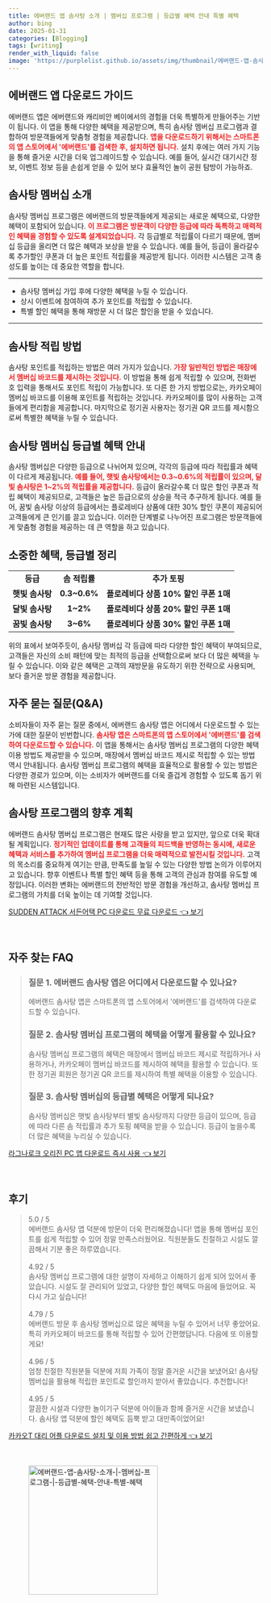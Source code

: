 ```yaml
---
title: 에버랜드 앱 솜사탕 소개 | 멤버십 프로그램 | 등급별 혜택 안내 특별 혜택
author: bing
date: 2025-01-31
categories: [Blogging]
tags: [writing]
render_with_liquid: false
image: 'https://purplelist.github.io/assets/img/thumbnail/에버랜드-앱-솜사탕-소개-|-멤버십-프로그램-|-등급별-혜택-안내-특별-혜택.webp'
---
```



<h2 id='에버랜드_앱_다운로드_가이드'>에버랜드 앱 다운로드 가이드</h2>

<p>에버랜드 앱은 에버랜드와 캐리비안 베이에서의 경험을 더욱 특별하게 만들어주는 기반이 됩니다. 이 앱을 통해 다양한 혜택을 제공받으며, 특히 솜사탕 멤버십 프로그램과 결합하여 방문객들에게 맞춤형 경험을 제공합니다. <b><span style="color: #ee2323;">앱을 다운로드하기 위해서는 스마트폰의 앱 스토어에서 '에버랜드'를 검색한 후, 설치하면 됩니다.</span></b> 설치 후에는 여러 가지 기능을 통해 즐거운 시간을 더욱 업그레이드할 수 있습니다. 예를 들어, 실시간 대기시간 정보, 이벤트 정보 등을 손쉽게 얻을 수 있어 보다 효율적인 놀이 공원 탐방이 가능하죠.</p>

<h2 id='솜사탕_멤버십_소개'>솜사탕 멤버십 소개</h2>

<p>솜사탕 멤버십 프로그램은 에버랜드의 방문객들에게 제공되는 새로운 혜택으로, 다양한 혜택이 포함되어 있습니다. <b><span style="color: #ee2323;">이 프로그램은 방문객이 다양한 등급에 따라 독특하고 매력적인 혜택을 경험할 수 있도록 설계되었습니다.</span></b> 각 등급별로 적립률이 다르기 때문에, 멤버십 등급을 올리면 더 많은 혜택과 보상을 받을 수 있습니다. 예를 들어, 등급이 올라갈수록 추가할인 쿠폰과 더 높은 포인트 적립률을 제공받게 됩니다. 이러한 시스템은 고객 충성도를 높이는 데 중요한 역할을 합니다.</p>

<hr />

<ul>
    <li>솜사탕 멤버십 가입 후에 다양한 혜택을 누릴 수 있습니다.</li>
    <li>상시 이벤트에 참여하여 추가 포인트를 적립할 수 있습니다.</li>
    <li>특별 할인 혜택을 통해 재방문 시 더 많은 할인을 받을 수 있습니다.</li>
</ul>

<hr />

<h2 id='솜사탕_적립방법'>솜사탕 적립 방법</h2>

<p>솜사탕 포인트를 적립하는 방법은 여러 가지가 있습니다. <b><span style="color: #ee2323;">가장 일반적인 방법은 매장에서 멤버십 바코드를 제시하는 것입니다.</span></b> 이 방법을 통해 쉽게 적립할 수 있으며, 전화번호 입력을 통해서도 포인트 적립이 가능합니다. 또 다른 한 가지 방법으로는, 카카오페이 멤버십 바코드를 이용해 포인트를 적립하는 것입니다. 카카오페이를 많이 사용하는 고객들에게 편리함을 제공합니다. 마지막으로 정기권 사용자는 정기권 QR 코드를 제시함으로써 특별한 혜택을 누릴 수 있습니다.</p>

<h2 id='등급별_혜택 안내'>솜사탕 멤버십 등급별 혜택 안내</h2>

<p>솜사탕 멤버십은 다양한 등급으로 나뉘어져 있으며, 각각의 등급에 따라 적립률과 혜택이 다르게 제공됩니다. <b><span style="color: #ee2323;">예를 들어, 햇빛 솜사탕에서는 0.3~0.6%의 적립률이 있으며, 달빛 솜사탕은 1~2%의 적립률을 제공합니다.</span></b> 등급이 올라갈수록 더 많은 할인 쿠폰과 적립 혜택이 제공되므로, 고객들은 높은 등급으로의 상승을 적극 추구하게 됩니다. 예를 들어, 꿈빛 솜사탕 이상의 등급에서는 플로레비다 상품에 대한 30% 할인 쿠폰이 제공되어 고객들에게 큰 인기를 끌고 있습니다. 이러한 단계별로 나누어진 프로그램은 방문객들에게 맞춤형 경험을 제공하는 데 큰 역할을 하고 있습니다.</p>

<h2 id='등급별_혜택_테이블'>소중한 혜택, 등급별 정리</h2>

<table>
    <tr>
        <td style="text-align: center; height: 17px;"><b>등급</b></td>
        <td style="text-align: center; height: 17px;"><b>솜 적립률</b></td>
        <td style="text-align: center; height: 17px;"><b>추가 토핑</b></td>
    </tr>
    <tr>
        <td style="text-align: center; height: 17px;"><b>햇빛 솜사탕</b></td>
        <td style="text-align: center; height: 17px;"><b>0.3~0.6%</b></td>
        <td style="text-align: center; height: 17px;"><b>플로레비다 상품 10% 할인 쿠폰 1매</b></td>
    </tr>
    <tr>
        <td style="text-align: center; height: 17px;"><b>달빛 솜사탕</b></td>
        <td style="text-align: center; height: 17px;"><b>1~2%</b></td>
        <td style="text-align: center; height: 17px;"><b>플로레비다 상품 20% 할인 쿠폰 1매</b></td>
    </tr>
    <tr>
        <td style="text-align: center; height: 17px;"><b>꿈빛 솜사탕</b></td>
        <td style="text-align: center; height: 17px;"><b>3~6%</b></td>
        <td style="text-align: center; height: 17px;"><b>플로레비다 상품 30% 할인 쿠폰 1매</b></td>
    </tr>
</table>

<p>위의 표에서 보여주듯이, 솜사탕 멤버십 각 등급에 따라 다양한 할인 혜택이 부여되므로, 고객들은 자신의 소비 패턴에 맞는 최적의 등급을 선택함으로써 보다 더 많은 혜택을 누릴 수 있습니다. 이와 같은 혜택은 고객의 재방문을 유도하기 위한 전략으로 사용되며, 보다 즐거운 방문 경험을 제공합니다.</p>

<h2 id='자주_묻는_질문_QNA'>자주 묻는 질문(Q&A)</h2>

<p>소비자들이 자주 묻는 질문 중에서, 에버랜드 솜사탕 앱은 어디에서 다운로드할 수 있는가에 대한 질문이 빈번합니다. <b><span style="color: #ee2323;">솜사탕 앱은 스마트폰의 앱 스토어에서 '에버랜드'를 검색하여 다운로드할 수 있습니다.</span></b> 이 앱을 통해서는 솜사탕 멤버십 프로그램의 다양한 혜택 이용 방법도 제공받을 수 있으며, 매장에서 멤버십 바코드 제시로 적립할 수 있는 방법 역시 안내됩니다. 솜사탕 멤버십 프로그램의 혜택을 효율적으로 활용할 수 있는 방법은 다양한 경로가 있으며, 이는 소비자가 에버랜드를 더욱 즐겁게 경험할 수 있도록 돕기 위해 마련된 시스템입니다.</p>

<h2 id='솜사탕_프로그램의_향후_계획'>솜사탕 프로그램의 향후 계획</h2>

<p>에버랜드 솜사탕 멤버십 프로그램은 현재도 많은 사랑을 받고 있지만, 앞으로 더욱 확대될 계획입니다. <b><span style="color: #ee2323;">정기적인 업데이트를 통해 고객들의 피드백을 반영하는 동시에, 새로운 혜택과 서비스를 추가하여 멤버십 프로그램을 더욱 매력적으로 발전시킬 것입니다.</span></b> 고객의 목소리를 중요하게 여기는 만큼, 만족도를 높일 수 있는 다양한 방법 논의가 이루어지고 있습니다. 향후 이벤트나 특별 할인 혜택 등을 통해 고객의 관심과 참여를 유도할 예정입니다. 이러한 변화는 에버랜드의 전반적인 방문 경험을 개선하고, 솜사탕 멤버십 프로그램의 가치를 더욱 높이는 데 기여할 것입니다.</p>


<p><a class="click-button" title="SUDDEN ATTACK 서든어택 PC 다운로드 무료 다운로드" href="https://purplelist.github.io/posts/SUDDEN-ATTACK-%EC%84%9C%EB%93%A0%EC%96%B4%ED%83%9D-PC-%EB%8B%A4%EC%9A%B4%EB%A1%9C%EB%93%9C-%EB%AC%B4%EB%A3%8C-%EB%8B%A4%EC%9A%B4%EB%A1%9C%EB%93%9C/" rel="dofollow">SUDDEN ATTACK 서든어택 PC 다운로드 무료 다운로드 👈 보기</a></p><br>
<h2 id='자주_찾는_FAQ'>자주 찾는 FAQ</h2>
<div itemscope="" itemtype="https://schema.org/FAQPage"> 
<blockquote> 
<div itemscope="" itemprop="mainEntity" itemtype="https://schema.org/Question"> 
<h3 itemprop="name">질문 1. 에버랜드 솜사탕 앱은 어디에서 다운로드할 수 있나요?</h3> 
<div itemscope="" itemprop="acceptedAnswer" itemtype="https://schema.org/Answer"> 
<span itemprop="text"> 
<p>에버랜드 솜사탕 앱은 스마트폰의 앱 스토어에서 '에버랜드'를 검색하여 다운로드할 수 있습니다.</p> 
</span> 
</div> 
</div> 
<div itemscope="" itemprop="mainEntity" itemtype="https://schema.org/Question"> 
<h3 itemprop="name">질문 2. 솜사탕 멤버십 프로그램의 혜택을 어떻게 활용할 수 있나요?</h3> 
<div itemscope="" itemprop="acceptedAnswer" itemtype="https://schema.org/Answer"> 
<span itemprop="text"> 
<p>솜사탕 멤버십 프로그램의 혜택은 매장에서 멤버십 바코드 제시로 적립하거나 사용하거나, 카카오페이 멤버십 바코드를 제시하여 혜택을 활용할 수 있습니다. 또한 정기권 회원은 정기권 QR 코드를 제시하여 특별 혜택을 이용할 수 있습니다.</p> 
</span> 
</div> 
</div> 
<div itemscope="" itemprop="mainEntity" itemtype="https://schema.org/Question"> 
<h3 itemprop="name">질문 3. 솜사탕 멤버십의 등급별 혜택은 어떻게 되나요?</h3> 
<div itemscope="" itemprop="acceptedAnswer" itemtype="https://schema.org/Answer"> 
<span itemprop="text"> 
<p>솜사탕 멤버십은 햇빛 솜사탕부터 별빛 솜사탕까지 다양한 등급이 있으며, 등급에 따라 다른 솜 적립률과 추가 토핑 혜택을 받을 수 있습니다. 등급이 높을수록 더 많은 혜택을 누리실 수 있습니다.</p> 
</span> 
</div> 
</div> 
</blockquote> 
</div>
<p><a class="click-button" title="라그나로크 오리진 PC 앱 다운로드 즉시 사용" href="https://purplelist.github.io/posts/%EB%9D%BC%EA%B7%B8%EB%82%98%EB%A1%9C%ED%81%AC-%EC%98%A4%EB%A6%AC%EC%A7%84-PC-%EC%95%B1-%EB%8B%A4%EC%9A%B4%EB%A1%9C%EB%93%9C-%EC%A6%89%EC%8B%9C-%EC%82%AC%EC%9A%A9/" rel="dofollow">라그나로크 오리진 PC 앱 다운로드 즉시 사용 👈 보기</a></p><br>
<h2 id='후기'>후기</h2>
<div itemscope itemtype="https://schema.org/Product">
  <blockquote>
  <div itemprop="review" itemscope itemtype="https://schema.org/Review">
      <div itemprop="reviewRating" itemscope itemtype="https://schema.org/Rating"> <span itemprop="ratingValue">5.0</span> / <span itemprop="bestRating">5</span> </div>
      <span itemprop="reviewBody">에버랜드 솜사탕 앱 덕분에 방문이 더욱 편리해졌습니다! 앱을 통해 멤버십 포인트를 쉽게 적립할 수 있어 정말 만족스러웠어요. 직원분들도 친절하고 시설도 깔끔해서 기분 좋은 하루였습니다.</span>
  </div>
  <br>
  <div itemprop="review" itemscope itemtype="https://schema.org/Review">
      <div itemprop="reviewRating" itemscope itemtype="https://schema.org/Rating"> <span itemprop="ratingValue">4.92</span> / <span itemprop="bestRating">5</span> </div>
      <span itemprop="reviewBody">솜사탕 멤버십 프로그램에 대한 설명이 자세하고 이해하기 쉽게 되어 있어서 좋았습니다. 시설도 잘 관리되어 있었고, 다양한 할인 혜택도 마음에 들었어요. 꼭 다시 가고 싶습니다!</span>
  </div>
  <br>
  <div itemprop="review" itemscope itemtype="https://schema.org/Review">
      <div itemprop="reviewRating" itemscope itemtype="https://schema.org/Rating"> <span itemprop="ratingValue">4.79</span> / <span itemprop="bestRating">5</span> </div>
      <span itemprop="reviewBody">에버랜드 방문 후 솜사탕 멤버십으로 많은 혜택을 누릴 수 있어서 너무 좋았어요. 특히 카카오페이 바코드를 통해 적립할 수 있어 간편했답니다. 다음에 또 이용할게요!</span>
  </div>
  <br>
  <div itemprop="review" itemscope itemtype="https://schema.org/Review">
      <div itemprop="reviewRating" itemscope itemtype="https://schema.org/Rating"> <span itemprop="ratingValue">4.96</span> / <span itemprop="bestRating">5</span> </div>
      <span itemprop="reviewBody">엄청 친절한 직원분들 덕분에 저희 가족이 정말 즐거운 시간을 보냈어요! 솜사탕 멤버십을 활용해 적립한 포인트로 할인까지 받아서 좋았습니다. 추천합니다!</span>
  </div>
  <br>
  <div itemprop="review" itemscope itemtype="https://schema.org/Review">
      <div itemprop="reviewRating" itemscope itemtype="https://schema.org/Rating"> <span itemprop="ratingValue">4.95</span> / <span itemprop="bestRating">5</span> </div>
      <span itemprop="reviewBody">깔끔한 시설과 다양한 놀이기구 덕분에 아이들과 함께 즐거운 시간을 보냈습니다. 솜사탕 앱 덕분에 할인 혜택도 듬뿍 받고 대만족이었어요!</span>
  </div>
  </blockquote>
</div>
<p><a class="click-button" title="카카오T 대리 어플 다운로드 설치 및 이용 방법 쉽고 간편하게" href="https://purplelist.github.io/posts/%EC%B9%B4%EC%B9%B4%EC%98%A4T-%EB%8C%80%EB%A6%AC-%EC%96%B4%ED%94%8C-%EB%8B%A4%EC%9A%B4%EB%A1%9C%EB%93%9C-%EC%84%A4%EC%B9%98-%EB%B0%8F-%EC%9D%B4%EC%9A%A9-%EB%B0%A9%EB%B2%95-%EC%89%BD%EA%B3%A0-%EA%B0%84%ED%8E%B8%ED%95%98%EA%B2%8C/" rel="dofollow">카카오T 대리 어플 다운로드 설치 및 이용 방법 쉽고 간편하게 👈 보기</a></p><br>
<figure class="image"><img src="https://purplelist.github.io/assets/img/thumbnail/에버랜드-앱-솜사탕-소개-|-멤버십-프로그램-|-등급별-혜택-안내-특별-혜택.webp" alt="에버랜드-앱-솜사탕-소개-|-멤버십-프로그램-|-등급별-혜택-안내-특별-혜택" width="256" height="256"></figure>